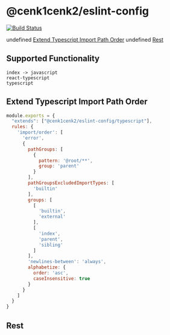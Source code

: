 # @cenk1cenk2/eslint-config

[![Build Status](https://cd.ev.kilic.dev/api/badges/cenk1cenk2/eslint-config/status.svg)](https://cd.ev.kilic.dev/cenk1cenk2/eslint-config)

<!-- toc -->

undefined [Extend Typescript Import Path Order](#extend-typescript-import-path-order)
undefined [Rest](#rest)

<!-- tocstop -->

## Supported Functionality
```
index -> javascript
react-typescript
typescript
```

## Extend Typescript Import Path Order
```javascript
module.exports = {
  "extends": ["@cenk1cenk2/eslint-config/typescript"],
  rules: {
    'import/order': [
      'error',
      {
        pathGroups: [
          {
            pattern: '@root/**',
            group: 'parent'
          }
        ],
        pathGroupsExcludedImportTypes: [
          'builtin'
        ],
        groups: [
          [
            'builtin',
            'external'
          ],
          [
            'index',
            'parent',
            'sibling'
          ]
        ],
        'newlines-between': 'always',
        alphabetize: {
          order: 'asc',
          caseInsensitive: true
        }
      }
    ]
  }
}
```

## Rest